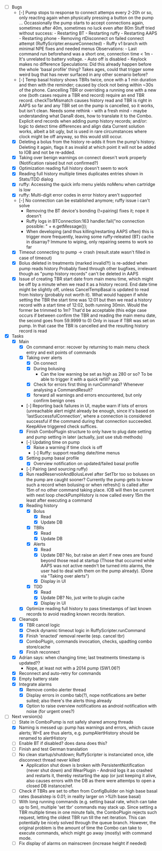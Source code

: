 - [ ] Bugs
  - [-] Pump stops to response to connect attemps every 2-20h or so, only reacting
        again when physically pressing a button on the pump ...
        Occassionally the pump starts to accept connections again, sometimes
        after 40m, sometimes no luck even after 80m
        Stuff tried without success:
        - Restarting BT
        - Restarting ruffy
        - Restarting AAPS
        - Restarting phone
        - Removing rtDisconnect on failed connect attempt (RuffyScripter.ensureConnected)
        - Ruffy v1 branch with minimal NPE fixes and needed menus
        Observations:
        - Last command run beforehand was a short one, connection time < 1m
        - It's unrelated to battery voltage.
        - Auto off is disabled
        - Keylock makes no difference
        Speculations:
        Did this already happen before the whole 'basal profile' thing?
        Takes ages, could that trigger some weird bug that has never
        surfaced in any other scenario before?
  - [-] Temp basal history shows TBRs twice, once with a 1 min
        duration and then with the reminder; caused by clock not
        being within ~30s of the phone.
        Cancelling TBR or overriding a running one with a new one
        (both cases require a TBR end record) require an end TBR record.
        checkTbrMismatch causes history read and TBR is right in AAPS
        so far and any TBR set on the pump is cancelled, so it works,
        but isn't clean. Needs some rethink - with a fresh mind -
        maybe understanding what DanaR does, how to translate it to
        the Combo.
        Explicit end records when adding pump history records;
        and/or: logic to detect time differences and align data
        Current solution works, albeit a bit ugly, but is used in rare
        circumstances where clock might be off anyway, so this would
        still occur.
  - [x] Deleting a bolus from the history re-adds it from the pump's
        history. Deleting it again, flags it as invalid at which point
        it will not be added to IOB and not be re-added.
  - [x] Taking over benign warnings on connect doesn't work properly
        (Notification raised but not confirmed?)
  - [x] Optimization reading full history doesn't seem to work
  - [x] Reading full history multiple times duplicates entries shown in Stats/TDD dialog
  - [x] ruffy: Accessing the quick info menu yields noMenu when cartridge is low
  - [x] ruffy: Multi-digit error codes in error history aren't supported
  - [-] No connection can be established anymore; ruffy issue i can't solve
    - Removing the BT device's bonding (!=pairing) fixes it; nope it doesn't
    - Ruffy logs in BTConnection:163  handler.fail("no connection possible: " + e.getMessage());
    - When developing (and thus killing/restarting AAPS often) this is trigger more frequently, leaving
      some ruffy-releated (BT) cache in disarray? Immune to wiping, only repairing seems to work so far
  - [x] Timeout connecting to pump -> crash (result.state wasn't filled in case of timeout)
  - [x] Bolus deleted in treatments  (marked invalid?!) is re-added when pump reads history
        Probably fixed through other bugfixes, irrelevant though as "pump history records" can't
        be deleted in AAPS
  - [x] Issue of creating TBR start date from main menu time, which might be off by a minute
        when we read it as a history record. End date time might be slightly off, unless
         CancelTempBasal is updated to read from history (probably not worth it).
         What would happen if while setting the TBR the start time was 12:01 but then
         we read a history record with a start time of 12:02, both running 30min.
         Would the former be trimmed to 1m? That'd be acceptable (this edge case occurs
         if between confirm the TBR and reading the main menu date, the second goes
         from 59.9999 to 0)
        Only in issue if TBR was set on pump. In that case the TBR is cancelled and the
        resulting history record is read
- [x] Tasks
  - [x] Main
    - [x] On command error: recover by returning to main menu
          check entry and exit points of commands
    - [x] Taking over alerts
      - [x] On connect
      - [x] During bolusing
        - Can the low warning be set as high as 280 or so? To be able to trigger it with a quick refill? yup.
      - [x] Check for errors first thing in runCommand? Whenever analysing a CommandResult?
      - [x] forward all warnings and errors encountered, but only confirm benign ones
    - [-] Reporting back failures in UI, maybe warn if lots of errors (unreachable alert might
          already be enough, since it's based on 'lastSuccessfulConnection', where a connection is
          considered successful if the command during that connection succeeded.
          KeepAlive triggered check suffices.
    - [x] Finish ComboPlugin structure to only have to plug date setting and pump setting in later
          (actually, just use stub methods)
    - [-] Updating time on pump
      - [x] Raise a warning if time clock is off
      - [-] Ruffy: support reading date/time menus
    - [x] Setting pump basal profile
      - [x] Overview notification on updated/failed basal profile
    - [-] Pairing (and sourcing ruffy)
    - [x] Run readReservoirAndBolusLevel after SetTbr too so boluses on the pump are caught sooner?
          Currently the pump gets to know such a record when bolusing or when refresh() is called
          after 15m of no other command taking place. IOB will then be current with next loop
          checkPumpHistory is now called every 15m the least after executing a command
    - [x] Reading history
      - [x] Bolus
        - [x] Read
        - [x] Update DB
      - [x] TBRs
        - [x] Read
        - [x] Update DB
      - [x] Alerts
        - [x] Read
        - [x] Update DB? No, but raise an alert if new ones are found beyond those read at startup
              (Those that occurred while AAPS was not active needn't be turned into alarms,
               the user had to deal with them on the pump already). (Done via "Taking over alerts")
        - [x] Display in UI
      - [x] TDD
        - [x] Read
        - [x] Update DB? No, just write to plugin cache
        - [x] Display in UI
    - [x] Optimize reading full history to pass timestamps of last known records to avoid reading known records
          iteration.
  - [x] Cleanups
    - [x] TBR cancel logic
    - [x] Check dynamic timeout logic in RuffyScripter.runCommand
    - [x] Finish 'enacted' removal rewrite (esp. cancel tbr)
    - [x] ComboPlugin, commands invocation, checks, upadting combo store/cache
    - [x] Finish reconnect
  - [x] Adrian says: when changing time; last treatments timestamp is  updated??
    - Nope, at least not with a 2014 pump (SW1.06?)
  - [x] Reconnect and auto-retry for commands
  - [x] Empty battery state
  - [x] Integrate alarms
    - [x] Remove combo alerter thread
    - [x] Display errors in combo tab(?), nope notifications are better suited; also there's the alerts thing already
    - [x] Option to raise overview notifications as android notification with noise (for urgent ones?)
- [ ] Next version(s)
  - [ ] State in ComboPump is not safely shared among threads
  - [x] Naming is messed up: pump has warnings and errors, which cause alerts; W+E are thus alerts,
        e.g. pumpAlertHistory should be renamed to alertHistory
  - [ ] Enable BT if disabled? does dana does this?
  - [ ] Finish and test German translation
  - [ ] No clean startup/shutdown; RuffyScripter is instanciated once, idle disconnect thread never killed
      - Application shut down is broken with PersistentNotification (never shut down) and WearPlugin -
        Android logs it as crashed and restarts it, thereby restarting the app (or just keeping it alive,
        also causes errors with the DB as there were attemtps to open a closed DB instance/ref.
  - [ ] Check if TBRs are set to often from ConfigBuilder on high base basal rates (basalstep is 0.01; in reality larger on >1U/h base basal)
  - [ ] With long running commands (e.g. setting basal rate, which can take up to 5m), multiple 'set tbr' commands
        may stack up. Since setting a TBR multiple times in one minute fails, the ComboPlugin rejects such
        request, letting the oldest TBR run till the net iteration. This can potentially be nicely solved
        through the queue branch. However, the original problem is the amount of time the Combo can
      take to execute commands, which might go away (mostly) with command mode.
  - [ ] Fix display of alarms on mainscreen (increase height if needed)
